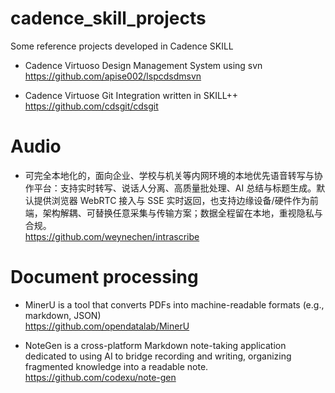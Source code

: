 # cadence_skill_projects
Some reference projects developed in Cadence SKILL

* Cadence Virtuoso Design Management System using svn   
https://github.com/apise002/lspcdsdmsvn

* Cadence Virtuose Git Integration written in SKILL++   
https://github.com/cdsgit/cdsgit


# Audio  
* 可完全本地化的，面向企业、学校与机关等内网环境的本地优先语音转写与协作平台：支持实时转写、说话人分离、高质量批处理、AI 总结与标题生成。默认提供浏览器 WebRTC 接入与 SSE 实时返回，也支持边缘设备/硬件作为前端，架构解耦、可替换任意采集与传输方案；数据全程留在本地，重视隐私与合规。  
https://github.com/weynechen/intrascribe

# Document processing  
* MinerU is a tool that converts PDFs into machine-readable formats (e.g., markdown, JSON)  
https://github.com/opendatalab/MinerU  

* NoteGen is a cross-platform Markdown note-taking application dedicated to using AI to bridge recording and writing, organizing fragmented knowledge into a readable note.  
https://github.com/codexu/note-gen  
